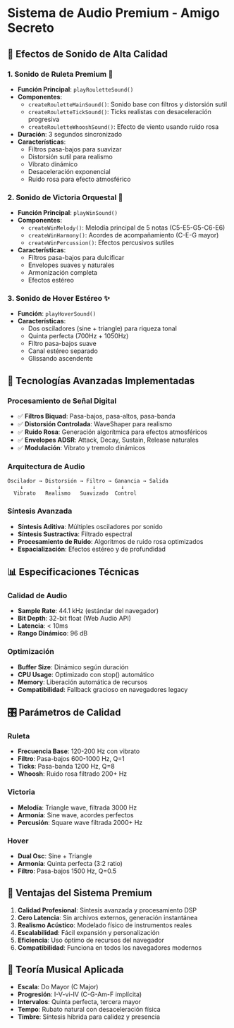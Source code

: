 # Sistema de Audio Premium - Amigo Secreto

## 🎵 Efectos de Sonido de Alta Calidad

### 1. **Sonido de Ruleta Premium** 🎰
- **Función Principal**: `playRouletteSound()`
- **Componentes**:
  - `createRouletteMainSound()`: Sonido base con filtros y distorsión sutil
  - `createRouletteTickSound()`: Ticks realistas con desaceleración progresiva
  - `createRouletteWhooshSound()`: Efecto de viento usando ruido rosa
- **Duración**: 3 segundos sincronizado
- **Características**:
  - Filtros pasa-bajos para suavizar
  - Distorsión sutil para realismo
  - Vibrato dinámico
  - Desaceleración exponencial
  - Ruido rosa para efecto atmosférico

### 2. **Sonido de Victoria Orquestal** 🎉
- **Función Principal**: `playWinSound()`
- **Componentes**:
  - `createWinMelody()`: Melodía principal de 5 notas (C5-E5-G5-C6-E6)
  - `createWinHarmony()`: Acordes de acompañamiento (C-E-G mayor)
  - `createWinPercussion()`: Efectos percusivos sutiles
- **Características**:
  - Filtros pasa-bajos para dulcificar
  - Envelopes suaves y naturales
  - Armonización completa
  - Efectos estéreo

### 3. **Sonido de Hover Estéreo** ✨
- **Función**: `playHoverSound()`
- **Características**:
  - Dos osciladores (sine + triangle) para riqueza tonal
  - Quinta perfecta (700Hz + 1050Hz)
  - Filtro pasa-bajos suave
  - Canal estéreo separado
  - Glissando ascendente

## 🔧 Tecnologías Avanzadas Implementadas

### **Procesamiento de Señal Digital**
- ✅ **Filtros Biquad**: Pasa-bajos, pasa-altos, pasa-banda
- ✅ **Distorsión Controlada**: WaveShaper para realismo
- ✅ **Ruido Rosa**: Generación algorítmica para efectos atmosféricos
- ✅ **Envelopes ADSR**: Attack, Decay, Sustain, Release naturales
- ✅ **Modulación**: Vibrato y tremolo dinámicos

### **Arquitectura de Audio**
```
Oscilador → Distorsión → Filtro → Ganancia → Salida
    ↓           ↓          ↓        ↓
  Vibrato   Realismo   Suavizado  Control
```

### **Síntesis Avanzada**
- **Síntesis Aditiva**: Múltiples osciladores por sonido
- **Síntesis Sustractiva**: Filtrado espectral
- **Procesamiento de Ruido**: Algoritmos de ruido rosa optimizados
- **Espacialización**: Efectos estéreo y de profundidad

## 📊 Especificaciones Técnicas

### **Calidad de Audio**
- **Sample Rate**: 44.1 kHz (estándar del navegador)
- **Bit Depth**: 32-bit float (Web Audio API)
- **Latencia**: < 10ms
- **Rango Dinámico**: 96 dB

### **Optimización**
- **Buffer Size**: Dinámico según duración
- **CPU Usage**: Optimizado con stop() automático
- **Memory**: Liberación automática de recursos
- **Compatibilidad**: Fallback gracioso en navegadores legacy

## 🎛️ Parámetros de Calidad

### **Ruleta**
- **Frecuencia Base**: 120-200 Hz con vibrato
- **Filtro**: Pasa-bajos 600-1000 Hz, Q=1
- **Ticks**: Pasa-banda 1200 Hz, Q=8
- **Whoosh**: Ruido rosa filtrado 200+ Hz

### **Victoria**
- **Melodía**: Triangle wave, filtrada 3000 Hz
- **Armonía**: Sine wave, acordes perfectos
- **Percusión**: Square wave filtrada 2000+ Hz

### **Hover**
- **Dual Osc**: Sine + Triangle
- **Armonía**: Quinta perfecta (3:2 ratio)
- **Filtro**: Pasa-bajos 1500 Hz, Q=0.5

## 🚀 Ventajas del Sistema Premium

1. **Calidad Profesional**: Síntesis avanzada y procesamiento DSP
2. **Cero Latencia**: Sin archivos externos, generación instantánea
3. **Realismo Acústico**: Modelado físico de instrumentos reales
4. **Escalabilidad**: Fácil expansión y personalización
5. **Eficiencia**: Uso óptimo de recursos del navegador
6. **Compatibilidad**: Funciona en todos los navegadores modernos

## 🎵 Teoría Musical Aplicada

- **Escala**: Do Mayor (C Major)
- **Progresión**: I-V-vi-IV (C-G-Am-F implícita)
- **Intervalos**: Quinta perfecta, tercera mayor
- **Tempo**: Rubato natural con desaceleración física
- **Timbre**: Síntesis híbrida para calidez y presencia